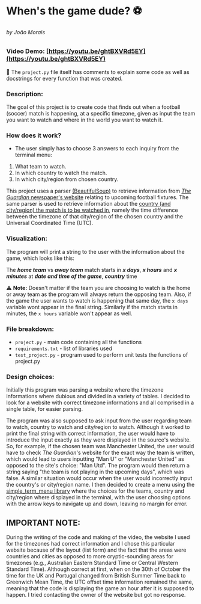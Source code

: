 # When's the game dude? ⚽
###### by João Morais

### Video Demo: [https://youtu.be/ghtBXVRd5EY](https://youtu.be/ghtBXVRd5EY)

🔸 The  `project.py`  file itself has comments to explain some code as well as docstrings for every function that was created.

### Description:

The goal of this project is to create code that finds out when a football (soccer) match is happening, at a specific timezone, given as input the team you want to watch and where in the world you want to watch it.

### How does it work?

- The user simply has to choose 3 answers to each inquiry from the terminal menu:

1. What team to watch.
2. In which country to watch the match.
3. In which city/region from chosen country.

This project uses a parser [\(BeautifulSoup\)](https://beautiful-soup-4.readthedocs.io/en/latest/) to retrieve information from [_The Guardian_ newspaper's website](https://www.theguardian.com/football/fixtures) relating to upcoming football fixtures.
The same parser is used to retrieve information about the [country (and city/region) the match is to be watched in](https://www.distancelatlong.com/worlds-time-zone/), namely the time difference between the timezone of that city/region of the chosen country and the Universal Coordinated Time (UTC).


### Visualization:

The program will print a string to the user with the information about the game, which looks like this:


The **_home team_** vs **_away team_** match starts in **_x days_**, **_x hours_** and **_x minutes_** at **_date and time of the game_**, **_country_** time


⚠️ **Note:** Doesn't matter if the team you are choosing to watch is the home or away team as the program will always return the opposing team.
Also, if the game the user wants to watch is happening that same day, the `x days` variable wont appear in the final string. Similarly if the match starts in minutes, the `x hours` variable won't appear as well.


### File breakdown:

- `project.py` - main code containing all the functions
- `requirements.txt` - list of libraries used
- `test_project.py` - program used to perform unit tests the functions of project.py

### Design choices:

Initially this program was parsing a website where the timezone informations where dubious and divided in a variety of tables. I decided to look for a website with correct timezone informations and all comprised in a single table, for easier parsing.

The program was also supposed to ask input from the user regarding team to watch, country to watch and city/region to watch. Although it worked to print the final string with correct information, the user would have to introduce the input exactly as they were displayed in the source's website. So, for example, if the chosen team was Manchester United, the user would have to check _The Guardian_'s website for the exact way the team is written, which would lead to users inputting "Man U" or "Manchester United" as opposed to the site's choice: "Man Utd". The program would then return a string saying "the team is not playing in the upcoming days", which was false. A similar situation would occur when the user would incorrectly input the country's or city/region name. I then decided to create a menu using the [simple_term_menu library](https://pypi.org/project/simple-term-menu/) where the choices for the teams, country and city/region where displayed in the terminal, with the user choosing options with the arrow keys to navigate up and down, leaving no margin for error.

## IMPORTANT NOTE:
During the writing of the code and making of the video, the website I used for the timezones had correct information and I chose this particular website because of the layout (list form) and the fact that the areas were countries and cities as opposed to more cryptic-sounding areas for timezones (e.g., Australian Eastern Standard Time or Central Western Standard Time). Although correct at first, when on the 30th of October the time for the UK and Portugal changed from British Summer Time back to Greenwich Mean Time, the UTC offset time information remained the same, meaning that the code is displaying the game an hour after it is supposed to happen. I tried contacting the owner of the website but got no response.
